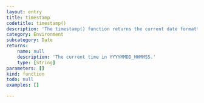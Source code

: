 ```yaml
---
layout: entry
title: timestamp
codetitle: timestamp()
description: 'The timestamp() function returns the current date formatted as YYYYMMDD_HHMMSS for useful unique filenaming.'
category: Environment
subcategory: Date
returns:
    name: null
    description: 'The current time in YYYYMMDD_HHMMSS.'
    type: [String]
parameters: []
kind: function
todo: null
examples: []

---
```

